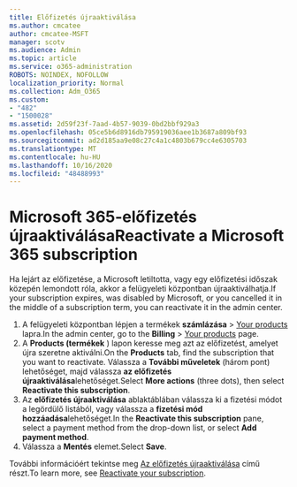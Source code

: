 ```yaml
---
title: Előfizetés újraaktiválása
ms.author: cmcatee
author: cmcatee-MSFT
manager: scotv
ms.audience: Admin
ms.topic: article
ms.service: o365-administration
ROBOTS: NOINDEX, NOFOLLOW
localization_priority: Normal
ms.collection: Adm_O365
ms.custom:
- "482"
- "1500028"
ms.assetid: 2d59f23f-7aad-4b57-9039-0bd2bbf929a3
ms.openlocfilehash: 05ce5b6d8916db795919036aee1b3687a809bf93
ms.sourcegitcommit: ad2d185aa9e08c27c4a1c4803b679cc4e6305703
ms.translationtype: MT
ms.contentlocale: hu-HU
ms.lasthandoff: 10/16/2020
ms.locfileid: "48488993"
---
```

# <a name="reactivate-a-microsoft-365-subscription"></a><span data-ttu-id="f7287-102">Microsoft 365-előfizetés újraaktiválása</span><span class="sxs-lookup"><span data-stu-id="f7287-102">Reactivate a Microsoft 365 subscription</span></span>

<span data-ttu-id="f7287-103">Ha lejárt az előfizetése, a Microsoft letiltotta, vagy egy előfizetési időszak közepén lemondott róla, akkor a felügyeleti központban újraaktiválhatja.</span><span class="sxs-lookup"><span data-stu-id="f7287-103">If your subscription expires, was disabled by Microsoft, or you cancelled it in the middle of a subscription term, you can reactivate it in the admin center.</span></span>
  
1. <span data-ttu-id="f7287-104">A felügyeleti központban lépjen a termékek **számlázása**  >  [Your products](https://go.microsoft.com/fwlink/p/?linkid=842054) lapra.</span><span class="sxs-lookup"><span data-stu-id="f7287-104">In the admin center, go to the **Billing** > [Your products](https://go.microsoft.com/fwlink/p/?linkid=842054) page.</span></span>
2. <span data-ttu-id="f7287-105">A **Products (termékek** ) lapon keresse meg azt az előfizetést, amelyet újra szeretne aktiválni.</span><span class="sxs-lookup"><span data-stu-id="f7287-105">On the **Products** tab, find the subscription that you want to reactivate.</span></span> <span data-ttu-id="f7287-106">Válassza a **További műveletek** (három pont) lehetőséget, majd válassza **az előfizetés újraaktiválása**lehetőséget.</span><span class="sxs-lookup"><span data-stu-id="f7287-106">Select **More actions** (three dots), then select **Reactivate this subscription**.</span></span>
3. <span data-ttu-id="f7287-107">Az **előfizetés újraaktiválása** ablaktáblában válassza ki a fizetési módot a legördülő listából, vagy válassza a **fizetési mód hozzáadása**lehetőséget.</span><span class="sxs-lookup"><span data-stu-id="f7287-107">In the **Reactivate this subscription** pane, select a payment method from the drop-down list, or select **Add payment method**.</span></span>
4. <span data-ttu-id="f7287-108">Válassza a **Mentés** elemet.</span><span class="sxs-lookup"><span data-stu-id="f7287-108">Select **Save**.</span></span>

<span data-ttu-id="f7287-109">További információért tekintse meg [Az előfizetés újraaktiválása](https://docs.microsoft.com/microsoft-365/commerce/subscriptions/reactivate-your-subscription) című részt.</span><span class="sxs-lookup"><span data-stu-id="f7287-109">To learn more, see [Reactivate your subscription](https://docs.microsoft.com/microsoft-365/commerce/subscriptions/reactivate-your-subscription).</span></span>